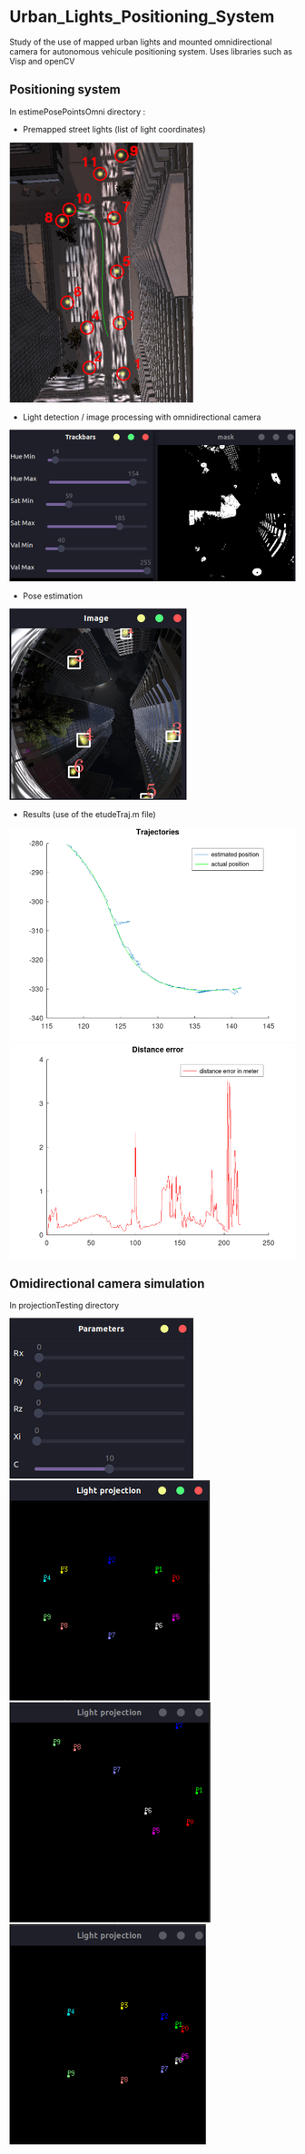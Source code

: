 # Urban_Lights_Positioning_System
Study of the use of mapped urban lights and mounted omnidirectional camera for autonomous vehicule positioning system. Uses libraries such as Visp and openCV


## Positioning system

In estimePosePointsOmni directory :

- Premapped street lights (list of light coordinates)
<img src="map.png"> 

- Light detection / image processing with omnidirectional camera
<img src="ImageProcessing/parametrisation.png"> 

- Pose estimation
<img src="ImageTracking/track1.png">

- Results (use of the etudeTraj.m file)
<img src="Study3/traj.png"> 
<img src="Study3/erreur.png"> 

## Omidirectional camera simulation

In projectionTesting directory

<img src="ImageProjectionTesting/Parametres projection.png"> 
<img src="ImageProjectionTesting/projection defaut.png"> 
<img src="ImageProjectionTesting/rx 2pi6 rz pi4.png"> 
<img src="ImageProjectionTesting/translation x.png"> 

